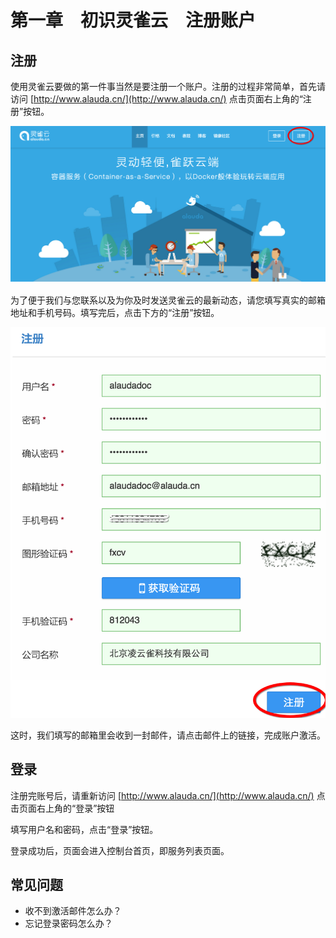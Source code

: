# 第一章　初识灵雀云　注册账户


## 注册

使用灵雀云要做的第一件事当然是要注册一个账户。注册的过程非常简单，首先请访问 [http://www.alauda.cn/](http://www.alauda.cn/) 点击页面右上角的“注册”按钮。

![](../images/tutorial/register-web.png)

为了便于我们与您联系以及为你及时发送灵雀云的最新动态，请您填写真实的邮箱地址和手机号码。填写完后，点击下方的“注册”按钮。

![](../images/tutorial/register-form.png)

这时，我们填写的邮箱里会收到一封邮件，请点击邮件上的链接，完成账户激活。


## 登录

注册完账号后，请重新访问 [http://www.alauda.cn/](http://www.alauda.cn/) 点击页面右上角的“登录”按钮

填写用户名和密码，点击“登录”按钮。

登录成功后，页面会进入控制台首页，即服务列表页面。


## 常见问题

* 收不到激活邮件怎么办？
* 忘记登录密码怎么办？


